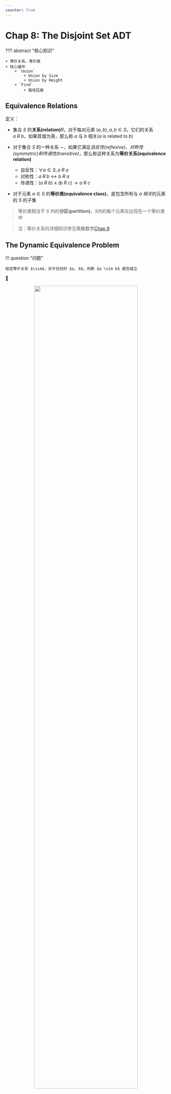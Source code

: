 ```yaml
---
counter: True
---
```


# Chap 8: The Disjoint Set ADT

??? abstract "核心知识"

	+ 等价关系、等价类
	+ 核心操作
		+ `Union`
			+ Union by Size
			+ Union by Height
		+ `Find`
			+ 路径压缩

## Equivalence Relations

定义：

+ 集合 $S$ 的**关系(relation)**$R$，对于每对元素 $(a ,b), a, b \in S$，它们的关系 $a \ R\ b$，如果其值为真，那么称 $a$ 与 $b$ 相关($a$ is related to $b$)
+ 对于集合 $S$ 的一种关系 $\sim$，如果它满足*自反性(reflexive)*、*对称性(symmetric)*和*传递性(transitive)*，那么称这种关系为**等价关系(equivalence relation)**
	+ 自反性：$\forall a \in S, a\ R\ a$
	+ 对称性：$a\ R\ b \leftrightarrow b\ R\ a$
	+ 传递性：$(a\ R\ b) \wedge (b\ R\ c) \rightarrow a\ R\ c$

+ 对于元素 $a \in S$ 的**等价类(equivalence class)**，是包含所有与 $a$ *相关*的元素的 $S$ 的子集
>等价类相当于 $S$ 内的**分区(partition)**，$S$内的每个元素仅出现在一个等价类中

>注：等价关系的详细知识参见离散数学[Chap 9](../../math/dm/9.md#equivalence-relations)

## The Dynamic Equivalence Problem

!!! question "问题"

	给定等价关系 $\sim$，对于任何的 $a, b$，判断 $a \sim b$ 是否成立

🌰

<div style="text-align: center; margin-top: 15px;">
<img src="Images/C8/Quicker_20240410_154916.png" width="80%" style="margin: 0 auto;">
</div>

算法——**并查集(Union/Find, the disjoint set)**，这是一种*动态的(dynamic)*，*在线(on-line)*算法
>**动态**：在算法执行过程中，`Union()` 会随时更新集合

伪代码模版：

``` c
Algorithm: (Union / Find)
{   
	// step 1: read the relations in
	initialize N disjoint sets;
	while (read in a~b)
	{
		if (!(Find(a) == Find(b)))
			Union the two sets;
	} // end-while
	// step 2: decide if a~b
	while (read in a and b)
		if (Find(a) == Find(b))
			output(true) ;
		else
			output(false);
}
```
并查集的属性：

+ 集合的**元素(elements)**：$1, 2, 3, \dots, N$
>初始状态：有$N$个集合，每个集合仅有1个元素

+ 对于一组集合 $S_1, S_2, \dots \dots$，如果满足 $S_i \cap S_j = \emptyset(i \ne j)$，称这些集合为**不相交(disjoint)**
>如何在程序中表示这种数据结构？——**树**，并注意“指针”应<u>从孩子节点指向父节点</u>

+ **运算(operations)**
	+ `Union(i, j)`： 用 $S = S_i \cup S_j$ 取代 $S_i$ 和 $S_j$
	+ `Find(i)`：找到包含元素 $i$ 的集合 $S_k$

## Basic Data Structure

``` c
// Declaration
#ifndef _DisjSet_H

typedef int DisjSet[NumSet + 1];
typedef int SetType;
typedef int ElementType;

void Initialize(DisjSet S);
void SetUnion(DisjSet S, SetType Root1, SetType Root2);
SetType Find(ElementType X, DisjSet S);

#endif // _DisjSet_H
```

### Union(i, j)

!!! note "思路"

	令 $S_i$ 为 $S_j$ 的子树（反过来也行），也就是说，我们将其中一棵树的根节点指向另一棵树的根节点

<div style="text-align: center; margin-top: 15px;">
<img src="Images/C8/Quicker_20240410_164944.png" width="80%" style="margin: 0 auto;">
</div>

!!! note "实现方法"

	=== "方法1——数组+指针:-1:"

		<div style="text-align: center; margin-top: 15px;">
		<img src="Images/C8/Quicker_20240410_165101.png" width="80%" style="margin: 0 auto;">
		</div>

	=== "方法2——利用**数组的索引**:+1:"

		$$
		S[i] = \begin{cases}\text{the element's parent} &,\ \text{if the element isn't a root} \\ 0 &,\ \text{if the element is a root}\end{cases}
		$$

		>注：索引从 **1** 开始

		???+ example "例子"

			=== "变化前"

				<div style="text-align: center; margin-top: 15px;">
				<img src="Images/C8/Quicker_20240410_165640.png" width="80%" style="margin: 0 auto;">
				</div>

			=== "变化后"

				<div style="text-align: center; margin-top: 15px;">
				<img src="Images/C8/Quicker_20240410_165703.png" width="80%" style="margin: 0 auto;">
				</div>
	
代码实现：

``` c
void Initialize(DisjSet S)
{
	int i;

	for (i = NumSets; i > 0; i--)
		S[i] = 0;
}
```

``` c
void SetUnion(DisSet S, SetType Rt1, SetType Rt2)
{
	S[Rt2] = Rt1;
}
```
时间复杂度：$O(1)$

### Find(i)

!!! note "实现方法"

	=== "方法1:-1:"

		树的节点有一个 `parent` 字段，利用它得到整棵树的根节点（还是不推荐❌）

		<div style="text-align: center; margin-top: 15px;">
		<img src="Images/C8/Quicker_20240412_152330.png" width="40%" style="margin: 0 auto;">
		</div>

	=== "方法2:+1:"

		代码实现：

		``` c
		SetType Find(ElementType X, DisSet S)
		{
			for (; S[X] > 0; X = S[X]);
			return X;
		}
		```

		（最坏情况）时间复杂度：$O(N)$（与$X$的深度有关，$N$为整个并查集的节点个数）

### Analysis

因为 `union()` 和 `find()` 操作往往是成对出现的，因此要分析该算法的复杂度，需要考虑执行一系列的 `union()` + `find()` 运算

代码实现完整的并查集操作：

``` c
// 使用上述算法实现的并查运算
{
	Initialize S[i] = {i} for i = 1,..., 12;
	for (k = 1; k <= Size; k++) // 对于每一对i~j
		if (Find(i) != Find(j))
			SetUnion(Find(i), Find(j)); 
}
```

:star:注：记得在调用 `Union()` 函数前，一定要先调用 `Find()` 找到元素所在集合（树）的根节点，因为我们要合并 2 个完整的并查集，而不是 2 个节点。

---
考虑最坏情况：`union(2, 1), find(1); union(3, 2), find(2); ...... union(N, N - 1), find(1);`，这些操作最终使一棵树退化成一个链表，此时时间复杂度为 $\Theta(N^2)$

<div style="text-align: center; margin-top: 15px;">
<img src="Images/C8/Quicker_20240410_170917.png" width="40%" style="margin: 0 auto;">
</div>

## Smart Union Algorithms

### Union-by-Size

根据**规模(size)**合并树：总是将规模小的树合并到规模大的树上，令 `S[Root] = -size`，初始化为 -1

引理：令树 $T$ 为通过 union-by-size 方法构造出的，且有 $N$ 个节点，则：

$$
\mathrm{height}(T) \le \lfloor \log_2N \rfloor + 1
$$

>证明：利用数学归纳法

因此 `Find()` 的时间复杂度变为 $O(\log N)$

整个算法的时间复杂度：$O(N + M \log N)$（进行 $N$ 次合并操作和 $M$ 次查找操作后）

代码实现：

``` c
void SetUnion(DisjSet S, SetType Root1, SetType Root2)
{
    if (Root1 == Root2)         // 如果是同一棵树，啥都不用做
        return;
    if (S[Root2] < S[Root1])    // 如果 Root2 对应树的规模更大
    {
        S[Root2] += S[Root1];
        S[Root1] = Root2;
    }
    else                        // 如果 Root1 对应树的规模更大
    {
        S[Root1] += S[Root2];
        S[Root2] = Root1;
    }
}
```

### Union-by-Height(rank)

根据**高度(height)**合并树：总是将矮的那棵树合并到高的那棵树上，因此每次 `Union()` 后树的高度最多增加1（当2棵树高度相同时）。令 `S[Root] = -height`，初始化为 -1

代码实现：
``` c
void SetUnion(DisjSet S, SetType Root1, SetType Root2)
{
	if (S[Root2] < S[Root1])
		S[Root1] = Root2;
	else
	{
		if (S[Root1] == S[Root2])
			S[Root1]--;
		S[Root2] = Root1;
	}
}
```



## Path Compression

经过上述改进，`Union` 算法的性能已经不能再提升了，因此我们考虑改进 `Find` 算法。于是我们便用到了**路径压缩(path compression)**的方法——对于从根节点到 $X$ 路径上的每个节点，将它的父节点设为**根节点**

示意图：

<div style="text-align: center; margin-top: 15px;">
<img src="Images/C8/Quicker_20240421_170311.png" width="40%" style="margin: 0 auto;">
</div>

??? code "代码实现"

	=== "递归版"

		``` c
		// algorithm1--recursion
		SetType Find(ElementType X, DisSet S)
		{
			if (S[X] <= 0)
				return X;
			else
				// 让 X 的父节点为 X 原来父节点的父节点，这样的最终效果是：
				// 从根节点到 X 的路径上，除根节点外的所有节点的父节点均为根节点，实现路径压缩
				return S[X] = Find(S[X], S); 
		}
		```

	=== "迭代版"

		``` c
		// algorithm2--iteration
		SetType Find(ElementType X, DisSet S)
		{
			ElementType root, trail, lead;  // trail 表示当前处理的节点，lead 表示下一个要处理的节点
			for (root = X; S[root] > 0; root = S[root]); // find the root
			for (trail = X; trail != root; trail = lead) 
			// 将路径上的所有节点的父节点都设为根节点
			{
				lead = S[trail];
				S[trail] = root;
			} // collapsing
			return root
		}
		```

+ 虽然这种算法相较于上一种，查找单个元素的速度变慢（因为多了一次赋值）；但是对于查找整个序列的元素，这个算法的速度更快（因为多出来的赋值**压缩**了整棵树，对于频繁的合并操作显然是有利的）
+ 该方法与 union-by-height 的方法不兼容，因为树的高度发生改变。所以推荐使用 **union-by-size**

## Worst Case for Union-by-Rank and Path Compression

>并查集的实现较为简单，但要分析它的时间复杂度相当困难。下面的内容仅供参考，考试不做要求。

**引理**：令 $T(M, N)$ 为处理混合运算 $M \ge N$ 查找运算和 $N - 1$ 次合并运算的所需最大时间，那么对于正常数 $k_1, k_2$：
$$
k_1M \alpha(M, N) \le T(M, N) \le k_2M \alpha(M, N)
$$
即并查集最坏情况的时间复杂度为：$\Theta(M\alpha (M, N))$

**阿克曼函数(Ackermann's Function)**：$\alpha (M, N)$ 

$$
A(i, j) = 
\begin{cases}
2^j & i = 1 \text{ and } j \ge 1 \\
A(i - 1, 2) & i \ge 2 \text{ and } j = 1 \\
A(i - 1, A(i, j - 1)) & i \ge 2 \text{ and } j \ge 2
\end{cases}
$$


>注：即使$i, j$数字很小，$A(i, j)$结果可能也非常大，比如$A(2, 4) = 2^{65536}$

$\alpha (M, N) = \min\{ i\ge 1 | A(i, \lfloor M / N \rfloor )> \log N\} \le O(\log^* N) \le 4$

其中 $\log^*N$ 是阿克曼函数的*反函数*，代表用于 $N$ 的对数的次数，使其最终结果 $\le 1$。比如上例中$\log^* 2^{65536} = 5$，因为 $\log\log\log\log\log(2^{65536}) = 1$

>参考资料：[阿克曼函数的详细介绍](http://mathworld.wolfram.com/AckermannFunction.html)


## An Application

应用：计算机网络中的文件传输（具体内容见课本 $P_{279}$，也可以看看下面的编程题）

后续章节中会有更好的应用